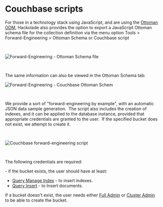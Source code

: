 # Couchbase scripts

For those in a technology stack using JavaScript, and are using the [Ottoman ODM](<http://ottomanjs.com/> "target=\"\_blank\""), Hackolade also provides the option to export a JavaScript Ottoman schema file for the collection definition via the menu option Tools \> Forward-Engineering \> Ottoman Schema or Couchbase script

&nbsp;

![Forward-Engineering - Ottoman Schema file](<lib/Forward-Engineering - Ottoman Schema file.png>)

&nbsp;

The same information can also be viewed in the Ottoman Schema tab:

![Forward-Engineering - Couchbase Ottoman Schem](<lib/Forward-Engineering - Couchbase Ottoman Schem.png>)

&nbsp;

We provide a sort of "forward-engineering by example", with an automatic JSON data sample generation.&nbsp; The script also includes the creation of indexes, and it can be applied to the database instance, provided that appropriate credentials are granted to the user.&nbsp; If the specified bucket does not exist, we attempt to create it.

&nbsp;

![Couchbase forward-engineering script](<lib/Couchbase forward-engineering script.png>)

&nbsp;

The following credentials are required:

\- if the bucket exists, the user should have at least:

* [Query Manage Index](<https://docs.couchbase.com/server/6.0/learn/security/roles.html#query-manage-index> "target=\"\_blank\"") - to insert indexes.
* [Query Insert](<https://docs.couchbase.com/server/6.0/learn/security/roles.html#query-insert> "target=\"\_blank\"") - to Insert documents.

If a bucket doesn't exist, the user needs either [Full Admin](<https://docs.couchbase.com/server/6.0/learn/security/roles.html#full-admin> "target=\"\_blank\"") or [Cluster Admin](<https://docs.couchbase.com/server/6.0/learn/security/roles.html#cluster-admin> "target=\"\_blank\"")  to be able to create the bucket.

&nbsp;

